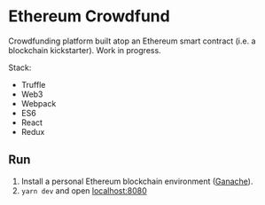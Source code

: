Ethereum Crowdfund
==================

Crowdfunding platform built atop an Ethereum smart contract (i.e. a blockchain kickstarter). Work in progress.

Stack:

 - Truffle
 - Web3
 - Webpack
 - ES6
 - React
 - Redux


## Run
 1. Install a personal Ethereum blockchain environment ([Ganache](http://truffleframework.com/ganache/)). 
 2. `yarn dev` and open [localhost:8080](http://localhost:8080)